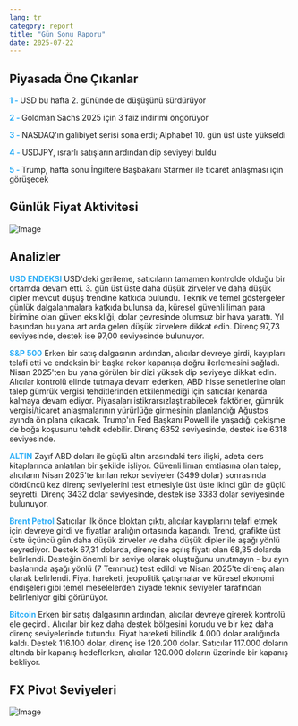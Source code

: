 ```yaml
---
lang: tr
category: report
title: "Gün Sonu Raporu"
date: 2025-07-22
---
```



<h2>Piyasada Öne Çıkanlar</h2>
<strong style="color: #2caef7;">1 - </strong> USD bu hafta 2. gününde de düşüşünü sürdürüyor

<strong style="color: #2caef7;">2 - </strong> Goldman Sachs 2025 için 3 faiz indirimi öngörüyor

<strong style="color: #2caef7;">3 - </strong> NASDAQ'ın galibiyet serisi sona erdi; Alphabet 10. gün üst üste yükseldi


<strong style="color: #2caef7;">4 - </strong> USDJPY, ısrarlı satışların ardından dip seviyeyi buldu


<strong style="color: #2caef7;">5 - </strong> Trump, hafta sonu İngiltere Başbakanı Starmer ile ticaret anlaşması için görüşecek



<h2>Günlük Fiyat Aktivitesi</h2>
<img src="https://markleighedu.github.io/img/Jul-2025/22-Jul-2025/price.jpg" alt="Image"/>

<h2>Analizler</h2>
<strong style="color: #2caef7;">USD ENDEKSI</strong> USD'deki gerileme, satıcıların tamamen kontrolde olduğu bir ortamda devam etti. 3. gün üst üste daha düşük zirveler ve daha düşük dipler mevcut düşüş trendine katkıda bulundu. Teknik ve temel göstergeler günlük dalgalanmalara katkıda bulunsa da, küresel güvenli liman para birimine olan güven eksikliği, dolar çevresinde olumsuz bir hava yarattı. Yıl başından bu yana art arda gelen düşük zirvelere dikkat edin. Direnç 97,73 seviyesinde, destek ise 97,00 seviyesinde bulunuyor.

<strong style="color: #2caef7;">S&P 500</strong> Erken bir satış dalgasının ardından, alıcılar devreye girdi, kayıpları telafi etti ve endeksin bir başka rekor kapanışa doğru ilerlemesini sağladı. Nisan 2025'ten bu yana görülen bir dizi yüksek dip seviyeye dikkat edin. Alıcılar kontrolü elinde tutmaya devam ederken, ABD hisse senetlerine olan talep gümrük vergisi tehditlerinden etkilenmediği için satıcılar kenarda kalmaya devam ediyor. Piyasaları istikrarsızlaştırabilecek faktörler, gümrük vergisi/ticaret anlaşmalarının yürürlüğe girmesinin planlandığı Ağustos ayında ön plana çıkacak. Trump'ın Fed Başkanı Powell ile yaşadığı çekişme de boğa koşusunu tehdit edebilir. Direnç 6352 seviyesinde, destek ise 6318 seviyesinde.

<strong style="color: #2caef7;">ALTIN</strong> Zayıf ABD doları ile güçlü altın arasındaki ters ilişki, adeta ders kitaplarında anlatılan bir şekilde işliyor. Güvenli liman emtiasına olan talep, alıcıların Nisan 2025'te kırılan rekor seviyeler (3499 dolar) sonrasında dördüncü kez direnç seviyelerini test etmesiyle üst üste ikinci gün de güçlü seyretti. Direnç 3432 dolar seviyesinde, destek ise 3383 dolar seviyesinde bulunuyor.

<strong style="color: #2caef7;">Brent Petrol</strong> Satıcılar ilk önce bloktan çıktı, alıcılar kayıplarını telafi etmek için devreye girdi ve fiyatlar aralığın ortasında kapandı. Trend, grafikte üst üste üçüncü gün daha düşük zirveler ve daha düşük dipler ile aşağı yönlü seyrediyor. Destek 67,31 dolarda, direnç ise açılış fiyatı olan 68,35 dolarda belirlendi. Desteğin önemli bir seviye olarak oluştuğunu unutmayın - bu ayın başlarında aşağı yönlü (7 Temmuz) test edildi ve Nisan 2025'te direnç alanı olarak belirlendi. Fiyat hareketi, jeopolitik çatışmalar ve küresel ekonomi endişeleri gibi temel meselelerden ziyade teknik seviyeler tarafından belirleniyor gibi görünüyor.

<strong style="color: #2caef7;">Bitcoin</strong> Erken bir satış dalgasının ardından, alıcılar devreye girerek kontrolü ele geçirdi. Alıcılar bir kez daha destek bölgesini korudu ve bir kez daha direnç seviyelerinde tutundu. Fiyat hareketi bilindik 4.000 dolar aralığında kaldı. Destek 116.100 dolar, direnç ise 120.200 dolar. Satıcılar 117.000 doların altında bir kapanış hedeflerken, alıcılar 120.000 doların üzerinde bir kapanış bekliyor.



<h2>FX Pivot Seviyeleri</h2>
<img src="https://markleighedu.github.io/img/Jul-2025/22-Jul-2025/pivot.jpg" alt="Image"/>